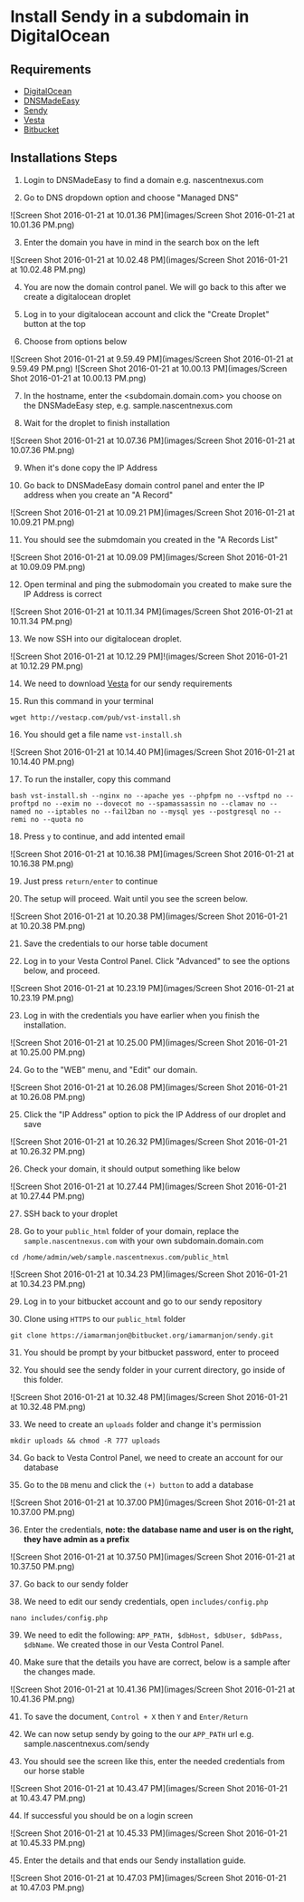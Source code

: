 # Install Sendy in a subdomain in DigitalOcean

## Requirements
  * [DigitalOcean](https://digitalocean.com)
  * [DNSMadeEasy](https://cp.dnsmadeeasy.com)
  * [Sendy](https://sendy.co)
  * [Vesta](https://vestacp.com)
  * [Bitbucket](https://bitbucket.com)

## Installations Steps
  1. Login to DNSMadeEasy to find a domain e.g. nascentnexus.com

  2. Go to DNS dropdown option and choose "Managed DNS"

  ![Screen Shot 2016-01-21 at 10.01.36 PM](images/Screen Shot 2016-01-21 at 10.01.36 PM.png)

  3. Enter the domain you have in mind in the search box on the left

  ![Screen Shot 2016-01-21 at 10.02.48 PM](images/Screen Shot 2016-01-21 at 10.02.48 PM.png)

  4. You are now the domain control panel. We will go back to this after we create a digitalocean droplet

  5. Log in to your digitalocean account and click the "Create Droplet" button at the top

  6. Choose from options below

  ![Screen Shot 2016-01-21 at 9.59.49 PM](images/Screen Shot 2016-01-21 at 9.59.49 PM.png)
  ![Screen Shot 2016-01-21 at 10.00.13 PM](images/Screen Shot 2016-01-21 at 10.00.13 PM.png)

  7. In the hostname, enter the <subdomain.domain.com> you choose on the DNSMadeEasy step, e.g. sample.nascentnexus.com

  8. Wait for the droplet to finish installation

  ![Screen Shot 2016-01-21 at 10.07.36 PM](images/Screen Shot 2016-01-21 at 10.07.36 PM.png)

  9. When it's done copy the IP Address

  10. Go back to DNSMadeEasy domain control panel and enter the IP address when you create an "A Record"

  ![Screen Shot 2016-01-21 at 10.09.21 PM](images/Screen Shot 2016-01-21 at 10.09.21 PM.png)

  11. You should see the submdomain you created in the "A Records List"

  ![Screen Shot 2016-01-21 at 10.09.09 PM](images/Screen Shot 2016-01-21 at 10.09.09 PM.png)

  12. Open terminal and ping the submodomain you created to make sure the IP Address is correct

  ![Screen Shot 2016-01-21 at 10.11.34 PM](images/Screen Shot 2016-01-21 at 10.11.34 PM.png)

  13. We now SSH into our digitalocean droplet.

  ![Screen Shot 2016-01-21 at 10.12.29 PM]!(images/Screen Shot 2016-01-21 at 10.12.29 PM.png)

  14. We need to download [Vesta](https://vestacp.com/#install) for our sendy requirements

  15. Run this command in your terminal

  `wget http://vestacp.com/pub/vst-install.sh`

  16. You should get a file name `vst-install.sh`

  ![Screen Shot 2016-01-21 at 10.14.40 PM](images/Screen Shot 2016-01-21 at 10.14.40 PM.png)

  17. To run the installer, copy this command

  ```
  bash vst-install.sh --nginx no --apache yes --phpfpm no --vsftpd no --proftpd no --exim no --dovecot no --spamassassin no --clamav no --named no --iptables no --fail2ban no --mysql yes --postgresql no --remi no --quota no
  ```

  18. Press `y` to continue, and add intented email

  ![Screen Shot 2016-01-21 at 10.16.38 PM](images/Screen Shot 2016-01-21 at 10.16.38 PM.png)

  19. Just press `return/enter` to continue

  20. The setup will proceed. Wait until you see the screen below.

  ![Screen Shot 2016-01-21 at 10.20.38 PM](images/Screen Shot 2016-01-21 at 10.20.38 PM.png)

  21. Save the credentials to our horse table document

  22. Log in to your Vesta Control Panel. Click "Advanced" to see the options below, and proceed.

  ![Screen Shot 2016-01-21 at 10.23.19 PM](images/Screen Shot 2016-01-21 at 10.23.19 PM.png)

  23. Log in with the credentials you have earlier when you finish the installation.

  ![Screen Shot 2016-01-21 at 10.25.00 PM](images/Screen Shot 2016-01-21 at 10.25.00 PM.png)

  24. Go to the "WEB" menu, and "Edit" our domain.

  ![Screen Shot 2016-01-21 at 10.26.08 PM](images/Screen Shot 2016-01-21 at 10.26.08 PM.png)

  25. Click the "IP Address" option to pick the IP Address of our droplet and save

  ![Screen Shot 2016-01-21 at 10.26.32 PM](images/Screen Shot 2016-01-21 at 10.26.32 PM.png)

  26. Check your domain, it should output something like below

  ![Screen Shot 2016-01-21 at 10.27.44 PM](images/Screen Shot 2016-01-21 at 10.27.44 PM.png)

  27. SSH back to your droplet

  28. Go to your `public_html` folder of your domain, replace the `sample.nascentnexus.com` with your own subdomain.domain.com

  ```
  cd /home/admin/web/sample.nascentnexus.com/public_html
  ```

  ![Screen Shot 2016-01-21 at 10.34.23 PM](images/Screen Shot 2016-01-21 at 10.34.23 PM.png)

  29. Log in to your bitbucket account and go to our sendy repository

  30. Clone using `HTTPS` to our `public_html` folder

  ```
  git clone https://iamarmanjon@bitbucket.org/iamarmanjon/sendy.git
  ```

  31. You should be prompt by your bitbucket password, enter to proceed

  32. You should see the sendy folder in your current directory, go inside of this folder.

  ![Screen Shot 2016-01-21 at 10.32.48 PM](images/Screen Shot 2016-01-21 at 10.32.48 PM.png)

  33. We need to create an `uploads` folder and change it's permission

  ```
  mkdir uploads && chmod -R 777 uploads
  ```

  34. Go back to Vesta Control Panel, we need to create an account for our database

  35. Go to the `DB` menu and click the `(+) button` to add a database

  ![Screen Shot 2016-01-21 at 10.37.00 PM](images/Screen Shot 2016-01-21 at 10.37.00 PM.png)

  36. Enter the credentials, **note: the database name and user is on the right, they have admin as a prefix**

  ![Screen Shot 2016-01-21 at 10.37.50 PM](images/Screen Shot 2016-01-21 at 10.37.50 PM.png)

  37. Go back to our sendy folder

  38. We need to edit our sendy credentials, open `includes/config.php`

  ```
  nano includes/config.php
  ```

  39. We need to edit the following: `APP_PATH, $dbHost, $dbUser, $dbPass, $dbName`. We created those in our Vesta Control Panel.

  40. Make sure that the details you have are correct, below is a sample after the changes made.

  ![Screen Shot 2016-01-21 at 10.41.36 PM](images/Screen Shot 2016-01-21 at 10.41.36 PM.png)

  41. To save the document, `Control + X` then `Y` and `Enter/Return`

  42. We can now setup sendy by going to the our `APP_PATH` url e.g. sample.nascentnexus.com/sendy

  43. You should see the screen like this, enter the needed credentials from our horse stable

  ![Screen Shot 2016-01-21 at 10.43.47 PM](images/Screen Shot 2016-01-21 at 10.43.47 PM.png)

  44. If successful you should be on a login screen

  ![Screen Shot 2016-01-21 at 10.45.33 PM](images/Screen Shot 2016-01-21 at 10.45.33 PM.png)

  45. Enter the details and that ends our Sendy installation guide.

  ![Screen Shot 2016-01-21 at 10.47.03 PM](images/Screen Shot 2016-01-21 at 10.47.03 PM.png)






